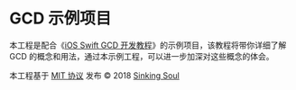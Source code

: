 # GCD 示例项目

本工程是配合《[iOS Swift GCD 开发教程](https://melerpaine.com/2018/04/08/iOS%20Swift%20GCD%20%E5%BC%80%E5%8F%91%E6%95%99%E7%A8%8B/)》的示例项目，该教程将带你详细了解 GCD 的概念和用法，通过本示例工程，可以进一步加深对这些概念的体会。

本工程基于 [MIT 协议](https://github.com/pmtao/DispatchQueueTest/blob/master/LICENSE) 发布 © 2018 [Sinking Soul](https://melerpaine.com)